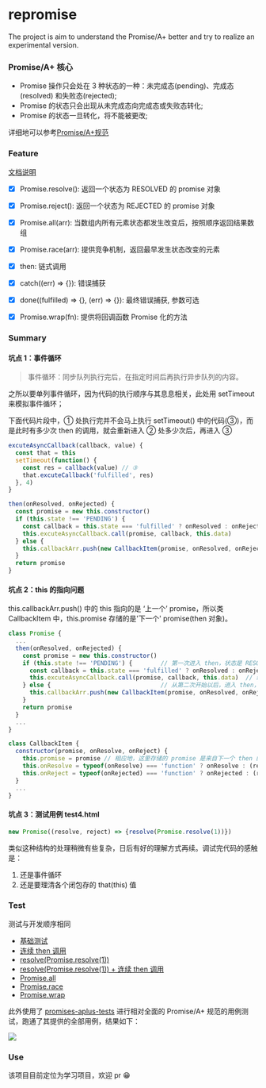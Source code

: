 # repromise

The project is aim to understand the Promise/A+ better and try to realize an experimental version.

### Promise/A+ 核心

* Promise 操作只会处在 3 种状态的一种：未完成态(pending)、完成态(resolved) 和失败态(rejected);
* Promise 的状态只会出现从未完成态向完成态或失败态转化;
* Promise 的状态一旦转化，将不能被更改;

详细地可以参考[Promise/A+规范](https://segmentfault.com/a/1190000002452115#articleHeader3)

### Feature

[文档说明](https://github.com/MuYunyun/blog/blob/master/BasicSkill/readES6/Promise%E6%9C%AD%E8%AE%B0.md)

- [x] Promise.resolve(): 返回一个状态为 RESOLVED 的 promise 对象

- [x] Promise.reject(): 返回一个状态为 REJECTED 的 promise 对象

- [x] Promise.all(arr): 当数组内所有元素状态都发生改变后，按照顺序返回结果数组

- [x] Promise.race(arr): 提供竞争机制，返回最早发生状态改变的元素

- [x] then: 链式调用

- [x] catch((err) => {}): 错误捕获

- [x] done((fulfilled) => {}, (err) => {}): 最终错误捕获, 参数可选

- [x] Promise.wrap(fn): 提供将回调函数 Promise 化的方法

### Summary

#### 坑点 1：事件循环

> 事件循环：同步队列执行完后，在指定时间后再执行异步队列的内容。

之所以要单列事件循环，因为代码的执行顺序与其息息相关，此处用 setTimeout 来模拟事件循环；

下面代码片段中，① 处执行完并不会马上执行 setTimeout() 中的代码(③)，而是此时有多少次 then 的调用，就会重新进入 ② 处多少次后，再进入 ③

```js
excuteAsyncCallback(callback, value) {
  const that = this
  setTimeout(function() {
    const res = callback(value) // ③
    that.excuteCallback('fulfilled', res)
  }, 4)
}

then(onResolved, onRejected) {
  const promise = new this.constructor()
  if (this.state !== 'PENDING') {
    const callback = this.state === 'fulfilled' ? onResolved : onRejected
    this.excuteAsyncCallback.call(promise, callback, this.data)              // ①
  } else {
    this.callbackArr.push(new CallbackItem(promise, onResolved, onRejected)) // ②
  }
  return promise
}
```

#### 坑点 2：this 的指向问题

this.callbackArr.push() 中的 this 指向的是 ‘上一个’ promise，所以类 CallbackItem 中，this.promise 存储的是'下一个' promise(then 对象)。

```js
class Promise {
  ...
  then(onResolved, onRejected) {
    const promise = new this.constructor()
    if (this.state !== 'PENDING') {        // 第一次进入 then，状态是 RESOLVED 或者是 REJECTED
      const callback = this.state === 'fulfilled' ? onResolved : onRejected
      this.excuteAsyncCallback.call(promise, callback, this.data)  // 绑定 this 到 promise
    } else {                               // 从第二次开始以后，进入 then，状态是 PENDING
      this.callbackArr.push(new CallbackItem(promise, onResolved, onRejected)) // 这里的 this 也是指向‘上一个’ promise
    }
    return promise
  }
  ...
}

class CallbackItem {
  constructor(promise, onResolve, onReject) {
    this.promise = promise // 相应地，这里存储的 promise 是来自下一个 then 的
    this.onResolve = typeof(onResolve) === 'function' ? onResolve : (resolve) => {}
    this.onReject = typeof(onRejected) === 'function' ? onRejected : (rejected) => {}
  }
  ...
}
```

#### 坑点 3：测试用例 test4.html

```js
new Promise((resolve, reject) => {resolve(Promise.resolve(1))})
```

类似这种结构的处理稍微有些复杂，日后有好的理解方式再续。调试完代码的感触是：

1. 还是事件循环
2. 还是要理清各个闭包存的 that(this) 值

### Test

测试与开发顺序相同

* [基础测试](https://github.com/MuYunyun/repromise/blob/master/test/test1.html)
* [连续 then 调用](https://github.com/MuYunyun/repromise/blob/master/test/test2.html)
* [resolve(Promise.resolve(1))](https://github.com/MuYunyun/repromise/blob/master/test/test3.html)
* [resolve(Promise.resolve(1)) + 连续 then 调用](https://github.com/MuYunyun/repromise/blob/master/test/test4.html)
* [Promise.all](https://github.com/MuYunyun/repromise/blob/master/test/%E6%B5%8B%E8%AF%95promise.all.html)
* [Promise.race](https://github.com/MuYunyun/repromise/blob/master/test/%E6%B5%8B%E8%AF%95promise.race.html)
* [Promise.wrap](https://github.com/MuYunyun/repromise/blob/master/test/node/回调函数promise化.js)

此外使用了 [promises-aplus-tests](https://github.com/promises-aplus/promises-tests/blob/master/README.md) 进行相对全面的 Promise/A+ 规范的用例测试，跑通了其提供的全部用例，结果如下：

![](http://oqhtscus0.bkt.clouddn.com/6f977ef37d7577217bcbe74c1b9b5e1b.jpg)

### Use

该项目目前定位为学习项目，欢迎 pr 😁